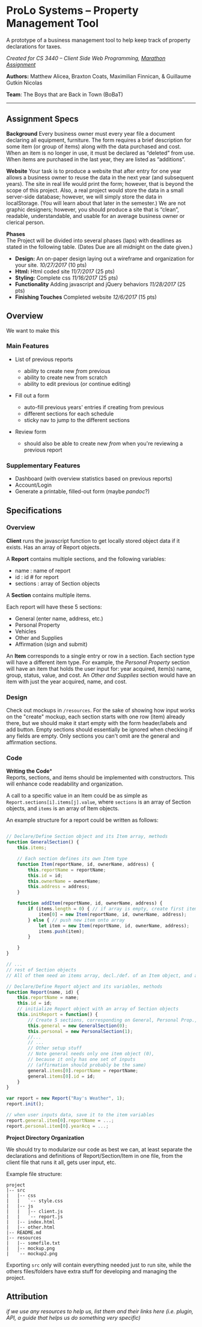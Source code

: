 # ProLo Systems – Property Management Tool
A prototype of a business management tool to help keep track of property declarations for taxes.  

*Created for CS 3440 – Client Side Web Programming, [Marathon Assignment](https://asulearn.appstate.edu/pluginfile.php/2771503/mod_resource/content/1/MarathonProjectDescription.pdf)*

**Authors:** Matthew Alicea, Braxton Coats, Maximilian Finnican,
& Guillaume Gutkin Nicolas

**Team**: The Boys that are Back in Town (BoBaT)

---

## Assignment Specs

**Background**
Every business owner must every year file a document declaring all equipment, furniture. The form
requires a brief description for some item (or group of items) along with the data purchased and cost.
When an item is no longer in use, it must be declared as “deleted” from use. When items are purchased
in the last year, they are listed as “additions”.

**Website**
Your task is to produce a website that after entry for one year allows a business owner to reuse the data
in the next year (and subsequent years). The site in real life would print the form; however, that is
beyond the scope of this project.
Also, a real project would store the data in a small server-side database; however, we will simply store
the data in localStorage. (You will learn about that later in the semester.)
We are not graphic designers; however, you should produce a site that is “clean”, readable,
understandable, and usable for an average business owner or clerical person.

**Phases**  
The Project will be divided into several phases (laps) with deadlines as stated in the following table.
(Dates Due are all midnight on the date given.)

- **Design:** An on-paper design laying out a wireframe
and organization for your site.
_10/27/2017_ (10 pts)
- **Html:** Html coded site _11/7/2017_ (25 pts)
- **Styling:** Complete css _11/16/2017_ (25 pts)
- **Functionality** Adding javascript and jQuery behaviors _11/28/2017_ (25 pts)
- **Finishing Touches** Completed website _12/6/2017_ (15 pts)

## Overview

We want to make this

### Main Features
- List of previous reports
  - ability to create new _from_ previous
  - ability to create new from scratch
  - ability to edit previous (or continue editing)  


- Fill out a form
  - auto-fill previous years' entries if creating from previous
  - different sections for each schedule
  - sticky nav to jump to the different sections


- Review form
  - should also be able to create new _from_ when you're reviewing a previous report


### Supplementary Features
- Dashboard (with overview statistics based on previous reports)
- Account/Login
- Generate a printable, filled-out form (maybe _pandoc_?)


## Specifications

### Overview

**Client** runs the javascript function to get locally stored object data if it exists. Has an array of Report objects.

A **Report** contains multiple sections, and the following variables:
- name : name of report  
- id : id # for report
- sections : array of Section objects

A **Section** contains multiple items.

Each report will have these 5 sections:
- General (enter name, address, etc.)
- Personal Property
- Vehicles
- Other and Supplies
- Affirmation (sign and submit)

An **Item** corresponds to a single entry or row in a section. Each section type will have a different item type. For example, the _Personal Property_ section will have an item that holds the user input for: year acquired, item(s) name, group, status, value, and cost. An _Other and Supplies_ section would have an item with just the year acquired, name, and cost.

### Design

Check out mockups in `/resources`. For the sake of showing how input works on the "create" mockup, each section starts with one row (item) already there, but we should make it start empty with the form header/labels and add button. Empty sections should essentially be ignored when checking if any fields are empty. Only sections you can't omit are the general and affirmation sections. 

### Code

**Writing the Code***  
Reports, sections, and items should be implemented with constructors. This will enhance code readability and organization.

A call to a specific value in an Item could be as simple as `Report.sections[i].items[j].value`, where `sections` is an array of Section objects, and `items` is an array of Item objects.

An example structure for a report could be written as follows:

```javascript

// Declare/Define Section object and its Item array, methods
function GeneralSection() {
    this.items;

    // Each section defines its own Item type
    function Item(reportName, id, ownerName, address) {
        this.reportName = reportName;
        this.id = id;
        this.ownerName = ownerName;
        this.address = address;
    }

    function addItem(reportName, id, ownerName, address) {
        if (items.length = 0) { // if array is empty, create first item
            item[0] = new Item(reportName, id, ownerName, address);
        } else { // push new item onto array
            let item = new Item(reportName, id, ownerName, address);
            items.push(item);
        }

    }
}

// ...
// rest of Section objects
// All of them need an items array, decl./def. of an Item object, and addItem(...)

// Declare/Define Report object and its variables, methods
function Report(name, id) {
    this.reportName = name;
    this.id = id;
    // initialize Report object with an array of Section objects
    this.initReport = function() {
        // Create 5 sections, corresponding on General, Personal Prop., etc.
        this.general = new GeneralSection(0);
        this.personal = new PersonalSection(1);
        //...
        // ...
        // Other setup stuff
        // Note general needs only one item object (0),
        // because it only has one set of inputs
        // (affirmation should probably be the same)
        general.items[0].reportName = reportName;
        general.items[0].id = id;
    }
}

var report = new Report("Ray's Weather", 1);
report.init();

// when user inputs data, save it to the item variables
report.general.item[0].reportName = ...;
report.personal.item[0].yearAcq = ...;

```

**Project Directory Organization**  

We should try to modularize our code as best we can, at least separate the declarations and definitions of Report/Section/Item in one file, from the client file that runs it all, gets user input, etc.

Example file structure:
```
project
|-- src
|   |-- css
|   |   `-- style.css
|   |-- js
|   |   |-- client.js
|   |   `-- report.js
|   |-- index.html
|   |-- other.html
|-- README.md
|-- resources
|   |-- somefile.txt
|   |-- mockup.png
|   `-- mockup2.png
```

Exporting `src` only will contain everything needed just to run site, while the others files/folders have extra stuff for developing and managing the project.


## Attribution
_if we use any resources to help us, list them and their links here (i.e. plugin, API, a guide that helps us do something very specific)_
